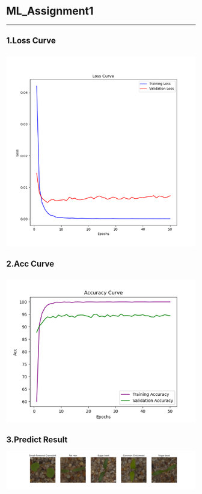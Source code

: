 # ML_Assignment1

----------------------
## 1.Loss Curve
![Loss.png](PIC%2FLoss.png)
------

## 2.Acc Curve
![Accuracy.png](PIC%2FAccuracy.png)
----

## 3.Predict Result

![predict.png](PIC%2Fpredict.png)
